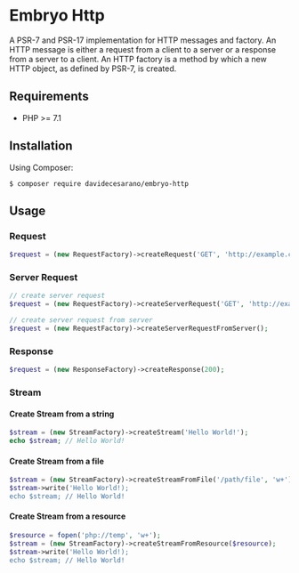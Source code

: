 # Embryo Http
A PSR-7 and PSR-17 implementation for HTTP messages and factory. 
An HTTP message is either a request from a client to a server or a response from a server to a client. An HTTP factory is a method by which a new HTTP object, as defined by PSR-7, is created. 

## Requirements
* PHP >= 7.1

## Installation
Using Composer:
```
$ composer require davidecesarano/embryo-http
```

## Usage
### Request
```php
$request = (new RequestFactory)->createRequest('GET', 'http://example.com');
```
### Server Request
```php
// create server request
$request = (new RequestFactory)->createServerRequest('GET', 'http://example.com');

// create server request from server
$request = (new RequestFactory)->createServerRequestFromServer();
```
### Response
```php
$request = (new ResponseFactory)->createResponse(200);
```

### Stream

#### Create Stream from a string
```php
$stream = (new StreamFactory)->createStream('Hello World!');
echo $stream; // Hello World!
```

#### Create Stream from a file
```php
$stream = (new StreamFactory)->createStreamFromFile('/path/file', 'w+');
$stream->write('Hello World!);
echo $stream; // Hello World!
```

#### Create Stream from a resource
```php
$resource = fopen('php://temp', 'w+');
$stream = (new StreamFactory)->createStreamFromResource($resource);
$stream->write('Hello World!);
echo $stream; // Hello World!
```

